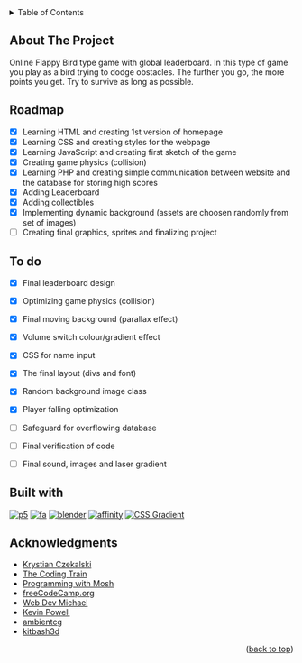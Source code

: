 <!-- TABLE OF CONTENTS -->
<details>
  <summary>Table of Contents</summary>
  <ol>
    <li><a href="#about-the-project">About The Project</a></li>
    <li><a href="#roadmap">Roadmap</a></li>
    <li><a href="#to-do">To do</a></li>
    <li><a href="#built-with">Built with</a></li>
    <li><a href="#acknowledgments">Acknowledgments</a></li>
  </ol>
</details>



<!-- ABOUT THE PROJECT -->
## About The Project
Online Flappy Bird type game with global leaderboard. In this type of game you play as a bird trying to dodge obstacles. The further you go, the more points you get. Try to survive as long as possible.

<!-- ROADMAP -->
## Roadmap
- [x] Learning HTML and creating 1st version of homepage
- [x] Learning CSS and creating styles for the webpage
- [x] Learning JavaScript and creating first sketch of the game
- [x] Creating game physics (collision)
- [x] Learning PHP and creating simple communication between website and the database for storing high scores
- [x] Adding Leaderboard
- [x] Adding collectibles
- [x] Implementing dynamic background (assets are choosen randomly from set of images)
- [ ] Creating final graphics, sprites and finalizing project

<!-- TO DO -->
## To do
- [x] Final leaderboard design
- [x] Optimizing game physics (collision)
- [x] Final moving background (parallax effect)
- [x] Volume switch colour/gradient effect
- [x] CSS for name input
- [x] The final layout (divs and font)
- [x] Random background image class
- [x] Player falling optimization
- [ ] Safeguard for overflowing database
- [ ] Final verification of code
- [ ] Final sound, images and laser gradient


<!-- BUILT WITH -->
## Built with
[![p5][p5js]][p5-url] [![fa][fa]][fa-url]
[![blender][blender]][blender-url] [![affinity][affinity]][affinity-url]
[![CSS Gradient][gradient]][gradient-url]

<!-- ACKNOWLEDGMENTS -->
## Acknowledgments
* [Krystian Czekalski](https://www.udemy.com/course/bootcamp-programistyczny/)
* [The Coding Train](https://www.youtube.com/c/TheCodingTrain)
* [Programming with Mosh](https://www.youtube.com/watch?v=7S_tz1z_5bA&ab_channel=ProgrammingwithMosh)
* [freeCodeCamp.org](https://www.youtube.com/watch?v=OK_JCtrrv-c&ab_channel=freeCodeCamp.org)
* [Web Dev Michael](https://www.youtube.com/watch?v=Wmb-V87tmqI)
* [Kevin Powell](https://www.youtube.com/watch?v=7Xyg8Ja7dyY)
* [ambientcg](https://ambientcg.com/view?id=Facade009)
* [kitbash3d](https://kitbash3d.com/products/mini-kit-neo-city)
<p align="right">(<a href="#readme-top">back to top</a>)</p>

<!-- MARKDOWN LINKS & IMAGES -->
<!-- https://www.markdownguide.org/basic-syntax/#reference-style-links -->
[p5js]: https://img.shields.io/badge/p5.js-ED225D?style=for-the-badge&logo=p5.js&logoColor=FFFFFF
[p5-url]: https://p5js.org
[blender]: https://img.shields.io/badge/Blender-EA7600?style=for-the-badge&logo=blender&logoColor=FFFFFF
[blender-url]: https://blender.org
[affinity]: https://img.shields.io/badge/affinity_photo-7e4dd2?style=for-the-badge&logo=affinity&logoColor=f087ff
[affinity-url]: https://affinity.serif.com/photo/
[fa]: https://img.shields.io/badge/font_awesome-193154?style=for-the-badge&logo=font-awesome&logoColor=528dd7
[fa-url]: https://fontawesome.com/
[gradient]:https://img.shields.io/badge/CSS_Gradient-5fec7b?style=for-the-badge&logo=CSS_Gradient&logoColor=FFFFFF
[gradient-url]:https://cssgradient.io/
